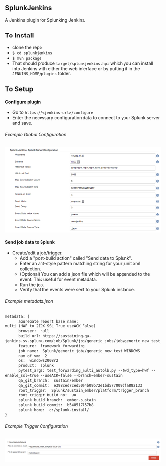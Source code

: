 SplunkJenkins
---------
A Jenkins plugin for Splunking Jenkins.

To Install
----------
 - clone the repo
 - `$ cd splunkjenkins`
 - `$ mvn package`
 -  That should produce `target/splunkjenkins.hpi` which you can install into Jenkins with either the web interface or by putting it in the `JENKINS_HOME/plugins` folder.

To Setup
--------
#### Configure plugin
 - Go to `https://<jenkins-url>/configure`
 - Enter the necessary configuration data to connect to your Splunk server and save.
###### Example Global Configuration
![](assets/images/global-configure.png?raw=true "Example Global Configuration")

#### Send job data to Splunk
 - Create/edit a job/trigger.
     - Add a "post-build action" called "Send data to Splunk".
     - Enter an ant-style pattern matching string for your junit xml collection.
     - (Optional) You can add a json file which will be appended to the event. This useful for event metadata.
     - Run the job.
     - Verify that the events were sent to your Splunk instance.

###### Example metadata.json
```
metadata: {
      aggregate_report_base_name:  multi_(HWF_to_2IDX_SSL_True_useACK_False)
      browser:  null
      build_url: https://sustaining-qa-jenkins.sv.splunk.com/job/Splunk/job/generic_jobs/job/generic_new_test_WINDOWS/38131/
      feature:  framework_forwarding
      job_name:  Splunk/generic_jobs/generic_new_test_WINDOWS
      num_of_vm:  2
      os:  windows2008r2
      product:  splunk
      pytest_args: test_forwarding_multi_autolb.py --fwd_type=hwf --enable_ssl=true --useACK=false --branch=ember-sustain  
      qa_git_branch:  sustain/ember
      qa_git_commit:  e398ced7ced50e4b09b72e1bd577009bfa882133
      root_trigger:  Splunk/sustain_ember/platform/trigger_branch
      root_trigger_build_no:  90
      splunk_build_branch:  ember-sustain
      splunk_build_commit:  b548517757b8
      splunk_home:  c:/splunk-install/
}
```

###### Example Trigger Configuration
![](assets/images/trigger-configure.png?raw=true "Example Trigger Configuration")
